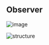 ## Observer

![image](https://github.com/LeticiaSan/BERTOTI/assets/62018632/0f7f107c-f8af-4575-af13-a9fc23c8a64e)

![structure](https://github.com/LeticiaSan/BERTOTI/assets/62018632/71996bef-ca5e-43b2-89ff-6c5c56dc6a46)
